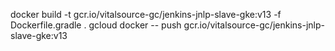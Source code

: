 docker build -t gcr.io/vitalsource-gc/jenkins-jnlp-slave-gke:v13 -f Dockerfile.gradle .
gcloud docker -- push gcr.io/vitalsource-gc/jenkins-jnlp-slave-gke:v13
